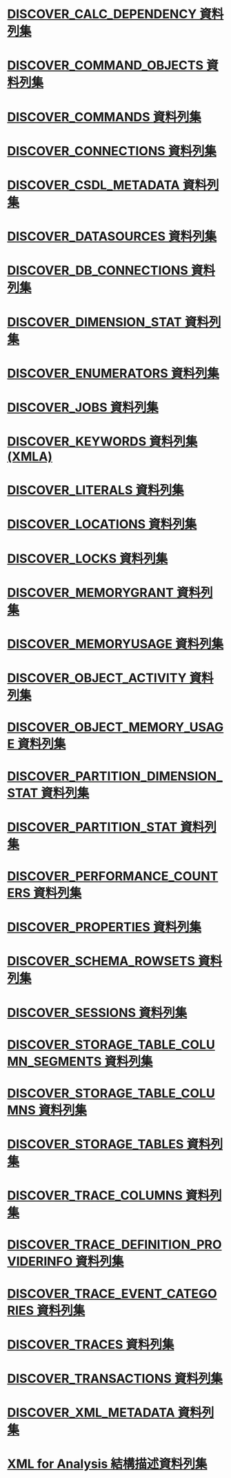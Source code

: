 # [DISCOVER_CALC_DEPENDENCY 資料列集](discover-calc-dependency-rowset.md)
# [DISCOVER_COMMAND_OBJECTS 資料列集](discover-command-objects-rowset.md)
# [DISCOVER_COMMANDS 資料列集](discover-commands-rowset.md)
# [DISCOVER_CONNECTIONS 資料列集](discover-connections-rowset.md)
# [DISCOVER_CSDL_METADATA 資料列集](discover-csdl-metadata-rowset.md)
# [DISCOVER_DATASOURCES 資料列集](discover-datasources-rowset.md)
# [DISCOVER_DB_CONNECTIONS 資料列集](discover-db-connections-rowset.md)
# [DISCOVER_DIMENSION_STAT 資料列集](discover-dimension-stat-rowset.md)
# [DISCOVER_ENUMERATORS 資料列集](discover-enumerators-rowset.md)
# [DISCOVER_JOBS 資料列集](discover-jobs-rowset.md)
# [DISCOVER_KEYWORDS 資料列集 (XMLA)](discover-keywords-rowset-xmla.md)
# [DISCOVER_LITERALS 資料列集](discover-literals-rowset.md)
# [DISCOVER_LOCATIONS 資料列集](discover-locations-rowset.md)
# [DISCOVER_LOCKS 資料列集](discover-locks-rowset.md)
# [DISCOVER_MEMORYGRANT 資料列集](discover-memorygrant-rowset.md)
# [DISCOVER_MEMORYUSAGE 資料列集](discover-memoryusage-rowset.md)
# [DISCOVER_OBJECT_ACTIVITY 資料列集](discover-object-activity-rowset.md)
# [DISCOVER_OBJECT_MEMORY_USAGE 資料列集](discover-object-memory-usage-rowset.md)
# [DISCOVER_PARTITION_DIMENSION_STAT 資料列集](discover-partition-dimension-stat-rowset.md)
# [DISCOVER_PARTITION_STAT 資料列集](discover-partition-stat-rowset.md)
# [DISCOVER_PERFORMANCE_COUNTERS 資料列集](discover-performance-counters-rowset.md)
# [DISCOVER_PROPERTIES 資料列集](discover-properties-rowset.md)
# [DISCOVER_SCHEMA_ROWSETS 資料列集](discover-schema-rowsets-rowset.md)
# [DISCOVER_SESSIONS 資料列集](discover-sessions-rowset.md)
# [DISCOVER_STORAGE_TABLE_COLUMN_SEGMENTS 資料列集](discover-storage-table-column-segments-rowset.md)
# [DISCOVER_STORAGE_TABLE_COLUMNS 資料列集](discover-storage-table-columns-rowset.md)
# [DISCOVER_STORAGE_TABLES 資料列集](discover-storage-tables-rowset.md)
# [DISCOVER_TRACE_COLUMNS 資料列集](discover-trace-columns-rowset.md)
# [DISCOVER_TRACE_DEFINITION_PROVIDERINFO 資料列集](discover-trace-definition-providerinfo-rowset.md)
# [DISCOVER_TRACE_EVENT_CATEGORIES 資料列集](discover-trace-event-categories-rowset.md)
# [DISCOVER_TRACES 資料列集](discover-traces-rowset.md)
# [DISCOVER_TRANSACTIONS 資料列集](discover-transactions-rowset.md)
# [DISCOVER_XML_METADATA 資料列集](discover-xml-metadata-rowset.md)
# [XML for Analysis 結構描述資料列集](xml-for-analysis-schema-rowsets.md)
